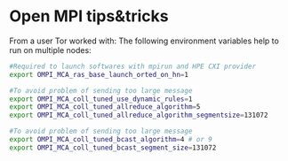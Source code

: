 # Open MPI tips&tricks

From a user Tor worked with: The following environment variables help
to run on multiple nodes:

``` bash
#Required to launch softwares with mpirun and HPE CXI provider
export OMPI_MCA_ras_base_launch_orted_on_hn=1

#To avoid problem of sending too large message
export OMPI_MCA_coll_tuned_use_dynamic_rules=1
export OMPI_MCA_coll_tuned_allreduce_algorithm=5
export OMPI_MCA_coll_tuned_allreduce_algorithm_segmentsize=131072

#To avoid problem of sending too large message
export OMPI_MCA_coll_tuned_bcast_algorithm=4 # or 9
export OMPI_MCA_coll_tuned_bcast_segment_size=131072
```
